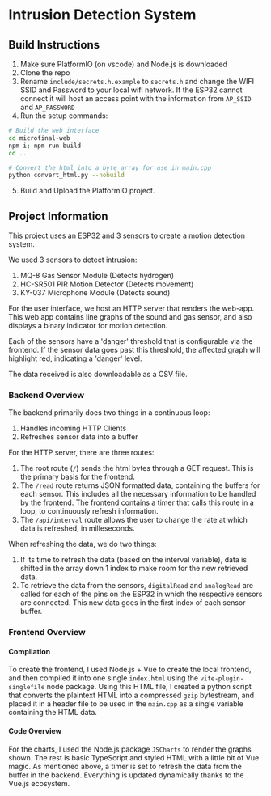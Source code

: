 # Intrusion Detection System
## Build Instructions
1. Make sure PlatformIO (on vscode) and Node.js is downloaded
2. Clone the repo
3. Rename `include/secrets.h.example` to `secrets.h` and change the WIFI SSID and Password to your local wifi network. If the ESP32 cannot connect it will host an access point with the information from `AP_SSID` and `AP_PASSWORD`
4. Run the setup commands:
```bash
# Build the web interface
cd microfinal-web
npm i; npm run build
cd ..

# Convert the html into a byte array for use in main.cpp
python convert_html.py --nobuild 
```
5. Build and Upload the PlatformIO project.

## Project Information
This project uses an ESP32 and 3 sensors to create a motion detection system.

We used 3 sensors to detect intrusion:
1. MQ-8 Gas Sensor Module​ (Detects hydrogen)
2. HC-SR501 PIR Motion Detector​ (Detects movement)
3. KY-037 Microphone Module (Detects sound)

For the user interface, we host an HTTP server that renders the web-app. This web app contains line graphs of the sound and gas sensor, and also displays a binary indicator for motion detection.

Each of the sensors have a 'danger' threshold that is configurable via the frontend. If the sensor data goes past this threshold, the affected graph will highlight red, indicating a 'danger' level.

The data received is also downloadable as a CSV file.

### Backend Overview
The backend primarily does two things in a continuous loop:
1. Handles incoming HTTP Clients
2. Refreshes sensor data into a buffer

For the HTTP server, there are three routes:
1. The root route (`/`) sends the html bytes through a GET request. This is the primary basis for the frontend. 
2. The `/read` route returns JSON formatted data, containing the buffers for each sensor. This includes all the necessary information to be handled by the frontend. The frontend contains a timer that calls this route in a loop, to continuously refresh information.
3. The `/api/interval` route allows the user to change the rate at which data is refreshed, in milleseconds.

When refreshing the data, we do two things:
1. If its time to refresh the data (based on the interval variable), data is shifted in the array down 1 index to make room for the new retrieved data.
2. To retrieve the data from the sensors, `digitalRead` and `analogRead` are called for each of the pins on the ESP32 in which the respective sensors are connected. This new data goes in the first index of each sensor buffer.


### Frontend Overview

#### Compilation
To create the frontend, I used Node.js + Vue to create the local frontend, and then compiled it into one single `index.html` using the `vite-plugin-singlefile` node package. Using this HTML file, I created a python script that converts the plaintext HTML into a compressed `gzip` bytestream, and placed it in a header file to be used in the `main.cpp` as a single variable containing the HTML data.

#### Code Overview
For the charts, I used the Node.js package `JSCharts` to render the graphs shown. The rest is basic TypeScript and styled HTML with a little bit of Vue magic. As mentioned above, a timer is set to refresh the data from the buffer in the backend. Everything is updated dynamically thanks to the Vue.js ecosystem.